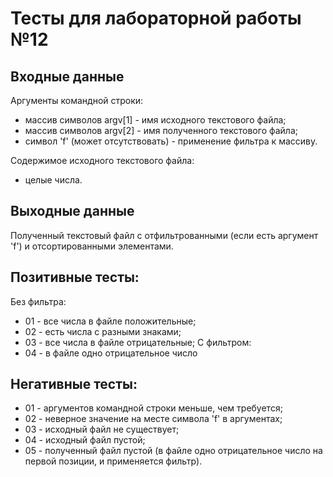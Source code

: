 # Тесты для лабораторной работы №12

## Входные данные
Аргументы командной строки:
- массив символов argv[1] - имя исходного текстового файла;
- массив символов argv[2] - имя полученного текстового файла;
- символ 'f' (может отсутствовать) - применение фильтра к массиву.

Содержимое исходного текстового файла:
- целые числа.

## Выходные данные
Полученный текстовый файл с отфильтрованными (если есть аргумент 'f') и 
отсортированными элементами.

## Позитивные тесты:
Без фильтра:
- 01 - все числа в файле положительные;
- 02 - есть числа с разными знаками;
- 03 - все числа в файле отрицательные;
С фильтром:
- 04 - в файле одно отрицательное число 

## Негативные тесты:
- 01 - аргументов командной строки меньше, чем требуется;
- 02 - неверное значение на месте символа 'f' в аргументах;
- 03 - исходный файл не существует;
- 04 - исходный файл пустой;
- 05 - полученный файл пустой (в файле одно отрицательное число на 
первой позиции, и применяется фильтр).